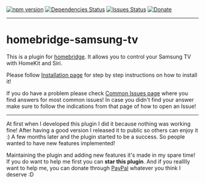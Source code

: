

[![npm version](https://img.shields.io/npm/v/homebridge-samsung-tizen.svg)](https://www.npmjs.com/package/homebridge-samsung-tizen)
[![Dependencies Status](https://img.shields.io/david/tavicu/homebridge-samsung-tizen.svg)](https://david-dm.org/tavicu/homebridge-samsung-tizen)
[![Issues Status](https://img.shields.io/github/issues/tavicu/homebridge-samsung-tizen.svg)](https://github.com/tavicu/homebridge-samsung-tizen/issues)
[![Donate](https://img.shields.io/badge/Donate-PayPal-green.svg)](https://www.paypal.com/cgi-bin/webscr?cmd=_s-xclick&hosted_button_id=5QLCDRNH77Z9L&source=url)

***

# homebridge-samsung-tv
This is a plugin for [homebridge](https://github.com/nfarina/homebridge).
It allows you to control your Samsung TV with HomeKit and Siri.

Please follow [Installation page](https://github.com/tavicu/homebridge-samsung-tizen/wiki/Installation) for step by step instructions on how to install it!

If you do have a problem please check [Common Issues page](https://github.com/tavicu/homebridge-samsung-tizen/wiki/Common-Issues) where you find answers for most common issues!
In case you didn't find your answer make sure to follow the indications from that page of how to open an Issue!

***

At first when I developed this plugin I did it because nothing was working fine! After having a good version I released it to public so others can enjoy it :)
A few months later and the plugin started to be a success. So people wanted to have new features implemented!

Maintaining the plugin and adding new features it's made in my spare time!
If you do want to help me first you can **star this plugin**. And if you realllly want to help me, you can donate through [PayPal](https://www.paypal.com/cgi-bin/webscr?cmd=_s-xclick&hosted_button_id=5QLCDRNH77Z9L&source=url) whatever you think I deserve :D
